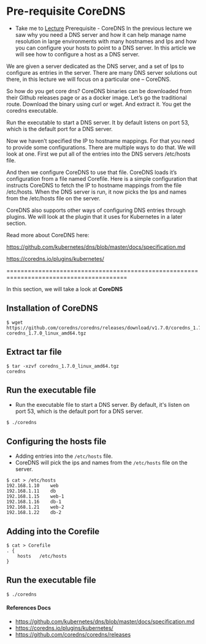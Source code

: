 # Pre-requisite CoreDNS

  - Take me to [Lecture](https://kodekloud.com/topic/prerequisite-coredns/)
Prerequisite - CoreDNS
In the previous lecture we saw why you need a DNS server and how it can help manage name resolution in large environments with many hostnames and Ips and how you can configure your hosts to point to a DNS server. In this article we will see how to configure a host as a DNS server.



We are given a server dedicated as the DNS server, and a set of Ips to configure as entries in the server. There are many DNS server solutions out there, in this lecture we will focus on a particular one – CoreDNS.



So how do you get core dns? CoreDNS binaries can be downloaded from their Github releases page or as a docker image. Let’s go the traditional route. Download the binary using curl or wget. And extract it. You get the coredns executable.






Run the executable to start a DNS server. It by default listens on port 53, which is the default port for a DNS server.



Now we haven’t specified the IP to hostname mappings. For that you need to provide some configurations. There are multiple ways to do that. We will look at one. First we put all of the entries into the DNS servers /etc/hosts file.



And then we configure CoreDNS to use that file. CoreDNS loads it’s configuration from a file named Corefile. Here is a simple configuration that instructs CoreDNS to fetch the IP to hostname mappings from the file /etc/hosts. When the DNS server is run, it now picks the Ips and names from the /etc/hosts file on the server.




CoreDNS also supports other ways of configuring DNS entries through plugins. We will look at the plugin that it uses for Kubernetes in a later section.

Read more about CoreDNS here:

https://github.com/kubernetes/dns/blob/master/docs/specification.md

https://coredns.io/plugins/kubernetes/

========================================================================================



In this section, we will take a look at **CoreDNS**

## Installation of CoreDNS

```
$ wget https://github.com/coredns/coredns/releases/download/v1.7.0/coredns_1.7.0_linux_amd64.tgz
coredns_1.7.0_linux_amd64.tgz

```

## Extract tar file

```
$ tar -xzvf coredns_1.7.0_linux_amd64.tgz
coredns
```

## Run the executable file

- Run the executable file to start a DNS server. By default, it's listen on port 53, which is the default port for a DNS server.

```
$ ./coredns

```

## Configuring the hosts file

- Adding entries into the `/etc/hosts` file.
- CoreDNS will pick the ips and names from the `/etc/hosts` file on the server.

```
$ cat > /etc/hosts
192.168.1.10    web
192.168.1.11    db
192.168.1.15    web-1
192.168.1.16    db-1
192.168.1.21    web-2
192.168.1.22    db-2
```

## Adding into the Corefile

```
$ cat > Corefile
. {
	hosts   /etc/hosts
}

```

## Run the executable file

```
$ ./coredns

```


#### References Docs

- https://github.com/kubernetes/dns/blob/master/docs/specification.md
- https://coredns.io/plugins/kubernetes/
- https://github.com/coredns/coredns/releases
